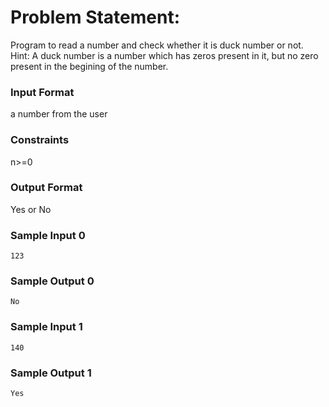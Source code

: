 # Problem Statement:

Program to read a number and check whether it is duck number or not.<br>
Hint: A duck number is a number which has zeros present in it, but no zero present in the begining of the number.

### Input Format

a number from the user

### Constraints

n>=0

### Output Format

Yes or No

### Sample Input 0
```
123
```
### Sample Output 0
```
No
```
### Sample Input 1
```
140
```
### Sample Output 1
```
Yes
```
